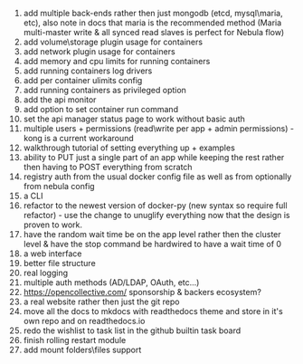 1. add multiple back-ends rather then just mongodb (etcd, mysql\maria, etc), also note in docs that maria is the recommended method (Maria multi-master write & all synced read slaves is perfect for Nebula flow)
2. add volume\storage plugin usage for containers
3. add network plugin usage for containers
4. add memory and cpu limits for running containers
5. add running containers log drivers
6. add per container ulimits config
7. add running containers as privileged option
8. add the api monitor
9. add option to set container run command 
10. set the api manager status page to work without basic auth
11. multiple users + permissions (read\write per app + admin permissions) - kong is a current workaround
12. walkthrough tutorial of setting everything up + examples
13. ability to PUT just a single part of an app while keeping the rest rather then having to POST everything from scratch
14. registry auth from the usual docker config file as well as from optionally from nebula config
15. a CLI
16. refactor to the newest version of docker-py (new syntax so require full refactor) - use the change to unuglify everything now that the design is proven to work.
17. have the random wait time be on the app level rather then the cluster level & have the stop command be hardwired to have a wait time of 0
18. a web interface
19. better file structure
20. real logging
21. multiple auth methods (AD/LDAP, OAuth, etc...)
22. https://opencollective.com/ sponsorship & backers ecosystem?
23. a real website rather then just the git repo
24. move all the docs to mkdocs with readthedocs theme and store in it's own repo and on readthedocs.io
25. redo the wishlist to task list in the github builtin task board
26. finish rolling restart module
27. add mount folders\files support